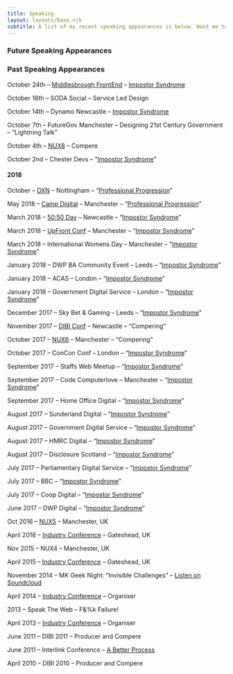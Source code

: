 ```yaml
---
title: Speaking
layout: layouts/base.njk
subtitle: A list of my recent speaking appearances is below. Want me to speak at your event?
---
```


### Future Speaking Appearances

### Past Speaking Appearances

October 24th – [Middlesbrough FrontEnd](https://middlesbroughfe.co.uk/) – [Impostor Syndrome](http://www.gavinelliott.co.uk/talks/imposter-syndrome/)

October 16th – SODA Social – Service Led Design

October 14th – Dynamo Newcastle – [Impostor Syndrome](http://www.gavinelliott.co.uk/talks/imposter-syndrome/)

October 7th – FutureGov Manchester – Designing 21st Century Government – “Lightning Talk”

October 4th – [NUX8](https://2019.nuxconf.uk/) – Compere

October 2nd – Chester Devs – “[Impostor Syndrome](http://www.gavinelliott.co.uk/talks/imposter-syndrome/)”

#### 2018

October – [DXN](http://www.dxnevent.com/) – Nottingham – “[Professional Progression](http://www.gavinelliott.co.uk/talks/coming-soon-professional-progression/)”

May 2018 – [Camp Digital](https://www.wearesigma.com/campdigital/2018/) – Manchester – “[Professional Progression](http://www.gavinelliott.co.uk/talks/professional-progression/)”

March 2018 – [50:50 Day](http://upfrontconf.com/) – Newcastle – “[Impostor Syndrome](http://www.gavinelliott.co.uk/talks/imposter-syndrome/)”

March 2018 – [UpFront Conf](http://upfrontconf.com/) – Manchester – “[Impostor Syndrome](http://www.gavinelliott.co.uk/talks/imposter-syndrome/)”

March 2018 – International Womens Day – Manchester – “[Impostor Syndrome](http://www.gavinelliott.co.uk/talks/imposter-syndrome/)”

January 2018 – DWP BA Community Event – Leeds – “[Impostor Syndrome](http://www.gavinelliott.co.uk/talks/imposter-syndrome/)”

January 2018 – ACAS – London – “[Impostor Syndrome](http://www.gavinelliott.co.uk/talks/imposter-syndrome/)”

January 2018 – Government Digital Service – London – “[Impostor Syndrome](http://www.gavinelliott.co.uk/talks/imposter-syndrome/)”

December 2017 – Sky Bet &amp; Gaming – Leeds – “[Impostor Syndrome](http://www.gavinelliott.co.uk/talks/imposter-syndrome/)”

November 2017 – [DIBI Conf](http://www.dibiconference.com/) – Newcastle – “Compering”

October 2017 – [NUX6](http://2017.nuxconf.uk/) – Manchester – “Compering”

October 2017 – ConCon Conf – London – “[Impostor Syndrome](http://www.gavinelliott.co.uk/talks/imposter-syndrome/)”

September 2017 – Staffs Web Meetup – “[Impostor Syndrome](http://www.gavinelliott.co.uk/talks/imposter-syndrome/)”

September 2017 – Code Computerlove – Manchester – “[Impostor Syndrome](http://www.gavinelliott.co.uk/talks/imposter-syndrome/)”

September 2017 – Home Office Digital – “[Impostor Syndrome](http://www.gavinelliott.co.uk/talks/imposter-syndrome/)”

August 2017 – Sunderland Digital – “[Impostor Syndrome](http://www.gavinelliott.co.uk/talks/imposter-syndrome/)”

August 2017 – Government Digital Service – “[Impostor Syndrome](http://www.gavinelliott.co.uk/talks/imposter-syndrome/)”

August 2017 – HMRC Digital – “[Impostor Syndrome](http://www.gavinelliott.co.uk/talks/imposter-syndrome/)”

August 2017 – Disclosure Scotland – “[Impostor Syndrome](http://www.gavinelliott.co.uk/talks/imposter-syndrome/)”

July 2017 – Parliamentary Digital Service – “[Impostor Syndrome](http://www.gavinelliott.co.uk/talks/imposter-syndrome/)”

July 2017 – BBC – “[Impostor Syndrome](http://www.gavinelliott.co.uk/talks/imposter-syndrome/)”

July 2017 – Coop Digital – “[Impostor Syndrome](http://www.gavinelliott.co.uk/talks/imposter-syndrome/)”

June 2017 – DWP Digital – “[Impostor Syndrome](http://www.gavinelliott.co.uk/talks/imposter-syndrome/)”

Oct 2016 – [NUX5](http://2016.nuxconf.uk/) – Manchester, UK

April 2016 – [Industry Conference](http://2016.industryconf.com "Industry Conference") – Gateshead, UK

Nov 2015 – NUX4 – Manchester, UK

April 2015 – [Industry Conference](http://www.industryconf.com "Industry Conference") – Gateshead, UK

November 2014 – MK Geek Night: “Invisible Challenges” – [Listen on Soundcloud](https://soundcloud.com/mkgn/mental-help-gavin-elliott "Invisible Challenges by Gavin Elliott")

April 2014 – [Industry Conference](http://vimeo.com/industryconf) – Organiser

2013 – Speak The Web – F&amp;%k Failure!

April 2013 – [Industry Conference](http://vimeo.com/industryconf) – Organiser

June 2011 – DIBI 2011 – Producer and Compere

June 2011 – Interlink Conference – [A Better Process](http://www.gavinelliott.co.uk/2011/07/a-better-process-the-talk/ "A Better Design Process")

April 2010 – DIBI 2010 – Producer and Compere

